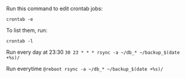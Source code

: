 Run this command to edit crontab jobs:

`crontab -e`

To list them, run:

`crontab -l`

Run every day at 23:30
`30 23 * * * rsync -a ~/db_* ~/backup_$(date +%s)/`

Run everytime
`@reboot rsync -a ~/db_* ~/backup_$(date +%s)/`